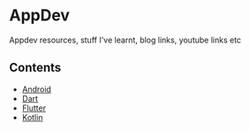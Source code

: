 # AppDev
Appdev resources, stuff I've learnt, blog links, youtube links etc

## Contents
* [Android](./Android)
* [Dart](./Dart)
* [Flutter](./Flutter)
* [Kotlin](./Kotlin)